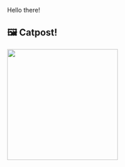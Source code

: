Hello there!



## 🖼️ Catpost!

<sub>
    <img src="https://cdn2.thecatapi.com/images/kw9n_n4-X.jpg" height="256">
</sub>

